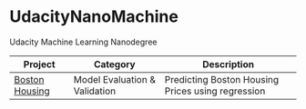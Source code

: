 # UdacityNanoMachine
Udacity Machine Learning Nanodegree

| Project | Category | Description |
| -- | -- | -- |
| [Boston Housing](/boston_housing) |  Model Evaluation & Validation | Predicting Boston Housing Prices using regression |
